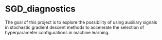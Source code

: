 # SGD_diagnostics

The goal of this project is to explore the possibility of using auxiliary signals in stochastic gradient descent methods to accelerate the selection of hyperparameter configurations in machine learning.
